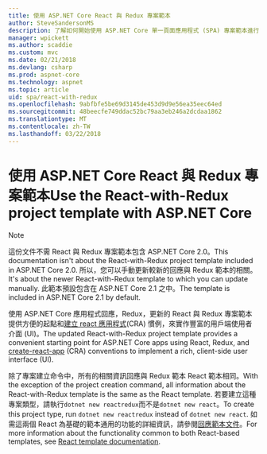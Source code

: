 ```yaml
---
title: 使用 ASP.NET Core React 與 Redux 專案範本
author: SteveSandersonMS
description: 了解如何開始使用 ASP.NET Core 單一頁面應用程式 (SPA) 專案範本進行 React Redux 與建立 react 應用程式。
manager: wpickett
ms.author: scaddie
ms.custom: mvc
ms.date: 02/21/2018
ms.devlang: csharp
ms.prod: aspnet-core
ms.technology: aspnet
ms.topic: article
uid: spa/react-with-redux
ms.openlocfilehash: 9abfbfe5be69d3145de453d9d9e56ea35eec64ed
ms.sourcegitcommit: 48beecfe749ddac52bc79aa3eb246a2dcdaa1862
ms.translationtype: MT
ms.contentlocale: zh-TW
ms.lasthandoff: 03/22/2018
---
```

# <a name="use-the-react-with-redux-project-template-with-aspnet-core"></a><span data-ttu-id="726e0-103">使用 ASP.NET Core React 與 Redux 專案範本</span><span class="sxs-lookup"><span data-stu-id="726e0-103">Use the React-with-Redux project template with ASP.NET Core</span></span>

> [!NOTE]
> <span data-ttu-id="726e0-104">這份文件不需 React 與 Redux 專案範本包含 ASP.NET Core 2.0。</span><span class="sxs-lookup"><span data-stu-id="726e0-104">This documentation isn't about the React-with-Redux project template included in ASP.NET Core 2.0.</span></span> <span data-ttu-id="726e0-105">所以，您可以手動更新較新的回應與 Redux 範本的相關。</span><span class="sxs-lookup"><span data-stu-id="726e0-105">It's about the newer React-with-Redux template to which you can update manually.</span></span> <span data-ttu-id="726e0-106">此範本預設包含在 ASP.NET Core 2.1 之中。</span><span class="sxs-lookup"><span data-stu-id="726e0-106">The template is included in ASP.NET Core 2.1 by default.</span></span>

<span data-ttu-id="726e0-107">使用 ASP.NET Core 應用程式回應，Redux，更新的 React 與 Redux 專案範本提供方便的起點和[建立 react 應用程式](https://github.com/facebookincubator/create-react-app)(CRA) 慣例，來實作豐富的用戶端使用者介面 (UI)。</span><span class="sxs-lookup"><span data-stu-id="726e0-107">The updated React-with-Redux project template provides a convenient starting point for ASP.NET Core apps using React, Redux, and [create-react-app](https://github.com/facebookincubator/create-react-app) (CRA) conventions to implement a rich, client-side user interface (UI).</span></span>

<span data-ttu-id="726e0-108">除了專案建立命令中，所有的相關資訊回應與 Redux 範本 React 範本相同。</span><span class="sxs-lookup"><span data-stu-id="726e0-108">With the exception of the project creation command, all information about the React-with-Redux template is the same as the React template.</span></span> <span data-ttu-id="726e0-109">若要建立這種專案類型，請執行`dotnet new reactredux`而不是`dotnet new react`。</span><span class="sxs-lookup"><span data-stu-id="726e0-109">To create this project type, run `dotnet new reactredux` instead of `dotnet new react`.</span></span> <span data-ttu-id="726e0-110">如需這兩個 React 為基礎的範本通用的功能的詳細資訊，請參閱[回應範本文件](xref:spa/react)。</span><span class="sxs-lookup"><span data-stu-id="726e0-110">For more information about the functionality common to both React-based templates, see [React template documentation](xref:spa/react).</span></span>
